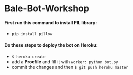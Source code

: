 # Bale-Bot-Workshop

#### First run this command to install PIL library:
* `pip install pillow`

#### Do these steps to deploy the bot on Heroku:
* `$ heroku create`
* add a **Procfile** and fill it with `worker: python bot.py`
* commit the changes and then `$ git push heroku master`



